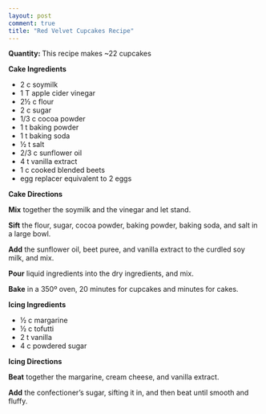 ```yaml
---
layout: post
comment: true
title: "Red Velvet Cupcakes Recipe"
---
```

<strong>Quantity: </strong>This recipe makes ~22 cupcakes

<strong>Cake Ingredients</strong>
<ul>
	<li>2 c soymilk</li>
	<li>1 T apple cider vinegar</li>
	<li>2½ c flour</li>
	<li>2 c sugar</li>
	<li>1/3 c cocoa powder</li>
	<li>1 t baking powder</li>
	<li>1 t baking soda</li>
	<li>½ t salt</li>
	<li>2/3 c sunflower oil</li>
	<li>4 t vanilla extract</li>
	<li>1 c cooked blended beets</li>
	<li>egg replacer equivalent to 2 eggs</li>
</ul>
<strong>Cake Directions</strong>

<strong>Mix</strong> together the soymilk and the vinegar and let stand.

<strong>Sift</strong> the flour, sugar, cocoa powder, baking powder, baking soda, and salt in a large bowl.

<strong>Add</strong> the sunflower oil, beet puree, and vanilla extract to the curdled soy milk, and mix.

<strong>Pour</strong> liquid ingredients into the dry ingredients, and mix.

<strong>Bake</strong> in a 350º oven, 20 minutes for cupcakes and minutes for cakes.

<strong>Icing Ingredients</strong>
<ul>
	<li>½ c margarine</li>
	<li>½ c tofutti</li>
	<li>2 t vanilla</li>
	<li>4 c powdered sugar</li>
</ul>
<strong>Icing Directions</strong>

<strong>Beat</strong> together the margarine, cream cheese, and vanilla extract.

<strong>Add</strong> the confectioner’s sugar, sifting it in, and then beat until smooth and fluffy.

